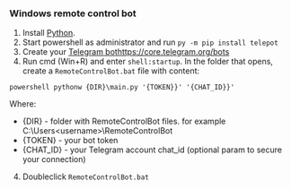 ### Windows remote control bot ###

1. Install [Python](https://www.python.org/downloads/).
2. Start powershell as administrator and run `py -m pip install telepot`
3. Create your [Telegram bot]()https://core.telegram.org/bots
3. Run cmd (Win+R) and enter `shell:startup`. In the folder that opens, create a `RemoteControlBot.bat` file with content:
```shell script
powershell pythonw {DIR}\main.py '{TOKEN}}' '{CHAT_ID}}'
```
Where:
- {DIR} - folder with RemoteControlBot files. for example C:\Users\<username>\RemoteControlBot
- {TOKEN} - your bot token
- {CHAT_ID} - your Telegram account chat_id (optional param to secure your connection)
4. Doubleclick `RemoteControlBot.bat`
